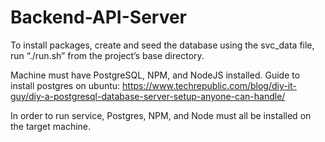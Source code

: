 # Backend-API-Server
To install packages, create and seed the database using the svc_data file, run “./run.sh” from the project’s base directory.

Machine must have PostgreSQL, NPM, and NodeJS installed.
Guide to install postgres on ubuntu: https://www.techrepublic.com/blog/diy-it-guy/diy-a-postgresql-database-server-setup-anyone-can-handle/

In order to run service, Postgres, NPM, and Node must all be installed on the target machine.
